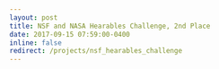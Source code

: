 ```yaml
---
layout: post
title: NSF and NASA Hearables Challenge, 2nd Place
date: 2017-09-15 07:59:00-0400
inline: false
redirect: /projects/nsf_hearables_challenge
---
```


<!-- Awarded 2nd Place at the 2017 NSF Hearables Challenge with Dr. Kehtarnavaz for creating a real-time noise reduction iPhone app to help people with hearing loss hear better in noisy environments -->
